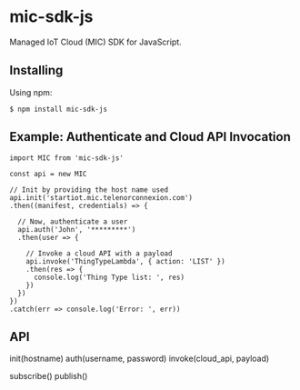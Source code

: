 # mic-sdk-js
Managed IoT Cloud (MIC) SDK for JavaScript.

## Installing
Using npm:
```
$ npm install mic-sdk-js
```

## Example: Authenticate and Cloud API Invocation
```
import MIC from 'mic-sdk-js'

const api = new MIC

// Init by providing the host name used
api.init('startiot.mic.telenorconnexion.com')
.then((manifest, credentials) => {
  
  // Now, authenticate a user
  api.auth('John', '*********')
  .then(user => {

    // Invoke a cloud API with a payload
    api.invoke('ThingTypeLambda', { action: 'LIST' })
    .then(res => {
      console.log('Thing Type list: ', res)
    })
  })
})
.catch(err => console.log('Error: ', err))
```

## API
init(hostname)
auth(username, password)
invoke(cloud_api, payload)

subscribe()
publish()